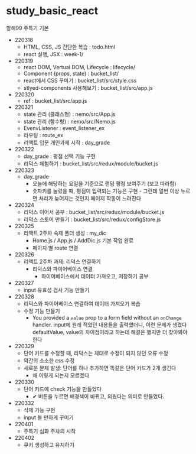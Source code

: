 # study_basic_react

항해99 주특기 기본

- 220318
  - HTML, CSS, JS 간단한 복습 : todo.html
  - react 실행, JSX : week-1/
- 220319
  - react DOM, Vertual DOM, Lifecycle : lifecycle/
  - Component (props, state) : bucket_list/
  - react에서 CSS 꾸미기 : bucket_list/src/style.css
  - stlyed-components 사용해보기 : bucket_list/src/app.js
- 220320
  - ref : bucket_list/src/app.js
- 220321
  - state 관리 (클래스형) : nemo/src/App.js
  - state 관리 (함수형) : nemo/src/Nemo.js
  - EvenvListener : event_listener_ex
  - 라우팅 : route_ex
  - 리액트 입문 개인과제 시작 : day_grade
- 220322
  - day_grade : 평점 선택 기능 구현
  - 리덕스 체험하기 : bucket_list/src/redux/module/bucket.js
- 220323
  - day_grade
    - 오늘에 해당하는 요일을 기준으로 랜덤 평점 보여주기 (보고 따라함)
    - 숫자키를 눌렀을 때, 평점이 입력되는 기능은 구현 - 그런데 열번 이상 누르면 처리가 늦어지는 것인지 페이지 작동이 느려진다
- 220324
  - 리덕스 이어서 공부 : bucket_list/src/redux/module/bucket.js
  - 리덕스 스토어 만들기 : bucket_list/src/redux/configStore.js
- 220325
  - 리액트 2주차 숙제 폴더 생성 : my_dic
    - Home.js / App.js / AddDic.js 기본 작업 완료
    - 페이지 별 route 연결
- 220326
  - 리액트 2주차 과제: 리덕스 연결하기
    - 리덕스와 파이어베이스 연결
      - 파이어베이스에서 데이터 가져오고, 저장하기 공부
- 220327
  - input 유효성 검사 기능 만들기
- 220328
  - 리덕스와 파이어베이스 연결하여 데이터 가져오기 복습
  - 수정 기능 만들기
    - You provided a `value` prop to a form field without an `onChange` handler.
      input에 원래 적었던 내용들을 출력했더니, 이런 문제가 생겼다
      defaultValue, value의 차이점이라고 하는데 해결은 했지만 더 찾아봐야한다
- 220329
  - 단어 카드를 수정할 때, 리덕스는 제대로 수정이 되지 않던 오류 수정
  - 약간의 소소한 css 수정
  - 새로운 문제 발생: 단어를 하나 추가하면 똑같은 단어 카드가 2개 생긴다
    - 왜 이렇게 되는지 모르겠다
- 220330
  - 단어 카드에 check 기능을 만들었다
    - ✔ 버튼을 누르면 배경색이 바뀌고, 외웠다는 의미로 만들었다.
- 220332
  - 삭제 기능 구현
  - input 볼 만하게 꾸미기
- 220401
  - 주특기 심화 주차의 시작
- 220402
  - 쿠키 생성하고 유지하기
